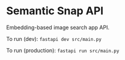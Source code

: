# Semantic Snap API

Embedding-based image search app API.

To run (dev): `fastapi dev src/main.py`

To run (production): `fastapi run src/main.py`
